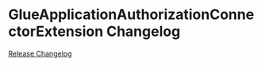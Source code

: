 # GlueApplicationAuthorizationConnectorExtension Changelog

[Release Changelog](https://github.com/spryker/glue-application-authorization-connector-extension/releases)
